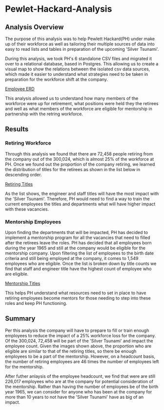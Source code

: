 # Pewlet-Hackard-Analysis
## Analysis Overview
The purpose of this analysis was to help Pewlett Hackard(PH) under make up of their workforce as well as tailoring their multiple sources of data into easy to read lists and tables in preparation of the upcoming 'Silver Tsunami'. 

During this analysis, we took PH's 6 standalone CSV files and migrated it over to a relational database, based in Postgres. This allowing us to create a visual map to show the relations between the isolated csv data sources, which made it easier to understand what strategies need to be taken in preparation for the workforce shift at the company. 

[Employee ERD](Pewlet-Hackard-Analysis\EmployeeDB.png)

This analysis allowed us to understand how many members of the workforce were up for retirement, what positions were held they the retirees and well as what members of the workforce are eligible for mentorship in partnership with the retring workforce.

## Results
### Retiring Workforce
Through this analysis we found that there are 72,458 people retiring from the company out of the 300,024, which is almost 25% of the workforce at PH. Once we found out the proportion of the company retiring, we learned the distribution of titles for the retirees as shown in the list below in descending order.

[Retiring Titles](Resources/retiring_title_count.PNG)

As the list shows, the engineer and staff titles will have the most impact with the 'Silver Tsunami'. Therefore, PH would need to find a way to train the current employees the titles and departments what will have higher impact with these vacancies.

### Mentorship Employees
Upon finding the departments that will be impacted, PH has decided to implement a mentorship program for all the vacancies that need to filled after the retirees leave the roles. PH has decided that all employees born during the year 1965 and still at the company would be eligible for the mentorship company. Upon filtering the list of employees to the birth date criteria and still being employed at the company, it comes to 1,549 employees who are eligible. Once the list is broken down by title counts we find that staff and engineer title have the highest count of employee who are eligible.

[Mentorship Titles](Resources/mentorship_title_count.PNG)

This helps PH understand what resources need to set in place to have retiring employees become mentors for those needing to step into these roles and keep PH functioning.

## Summary
Per this analysis the company will have to prepare to fill or train enough employees to reduce the impact of a 25% workforce loss for the company. Of the 300,024, 72,458 will be part of the 'Silver Tsunami' and impact the employee count. Given the images shown above, the proportion who are eligible are similar to that of the retiring titles, so there be enough employees to be a part of the mentorship. However, on a headcount basis, the number of retiring employees are 46 times the number of employees left for the mentorship. 

After futher anlaysis of the employee headcount, we find that were are still 226,017 employees who are at the company for potential consideration of the mentorship. Rather than having the number of employees be of the birth year 1965, we can consider for anyone who has been at the company for more than 10 years to not have the 'Silver Tsunami' have as big of an impact.